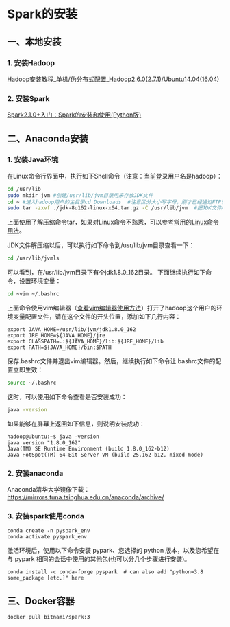 # Spark的安装

## 一、本地安装

### 1. 安装Hadoop 

[Hadoop安装教程_单机/伪分布式配置_Hadoop2.6.0(2.7.1)/Ubuntu14.04(16.04)](https://dblab.xmu.edu.cn/blog/7/)

### 2. 安装Spark 

[Spark2.1.0+入门：Spark的安装和使用(Python版)](https://dblab.xmu.edu.cn/blog/1689/)

## 二、Anaconda安装

### 1. 安装Java环境

在Linux命令行界面中，执行如下Shell命令（注意：当前登录用户名是hadoop）：

```bash
cd /usr/lib
sudo mkdir jvm #创建/usr/lib/jvm目录用来存放JDK文件
cd ~ #进入hadoop用户的主目录cd Downloads  #注意区分大小写字母，刚才已经通过FTP软件把JDK安装包jdk-8u162-linux-x64.tar.gz上传到该目录下
sudo tar -zxvf ./jdk-8u162-linux-x64.tar.gz -C /usr/lib/jvm  #把JDK文件解压到/usr/lib/jvm目录下
```

上面使用了解压缩命令tar，如果对Linux命令不熟悉，可以参考[常用的Linux命令用法](https://dblab.xmu.edu.cn/blog/1624-2/)。

JDK文件解压缩以后，可以执行如下命令到/usr/lib/jvm目录查看一下：

```bash
cd /usr/lib/jvmls
```

可以看到，在/usr/lib/jvm目录下有个jdk1.8.0_162目录。
下面继续执行如下命令，设置环境变量：

```bash
cd ~vim ~/.bashrc
```

上面命令使用vim编辑器（[查看vim编辑器使用方法](https://dblab.xmu.edu.cn/blog/1607-2/)）打开了hadoop这个用户的环境变量配置文件，请在这个文件的开头位置，添加如下几行内容：

```
export JAVA_HOME=/usr/lib/jvm/jdk1.8.0_162
export JRE_HOME=${JAVA_HOME}/jre
export CLASSPATH=.:${JAVA_HOME}/lib:${JRE_HOME}/lib
export PATH=${JAVA_HOME}/bin:$PATH
```

保存.bashrc文件并退出vim编辑器。然后，继续执行如下命令让.bashrc文件的配置立即生效：

```bash
source ~/.bashrc
```

这时，可以使用如下命令查看是否安装成功：

```bash
java -version
```

如果能够在屏幕上返回如下信息，则说明安装成功：

```
hadoop@ubuntu:~$ java -version
java version "1.8.0_162"
Java(TM) SE Runtime Environment (build 1.8.0_162-b12)
Java HotSpot(TM) 64-Bit Server VM (build 25.162-b12, mixed mode)
```

### 2. 安装anaconda

Anaconda清华大学镜像下载：https://mirrors.tuna.tsinghua.edu.cn/anaconda/archive/

### 3. 安装spark使用conda

```
conda create -n pyspark_env
conda activate pyspark_env
```

激活环境后，使用以下命令安装 pypark、您选择的 python 版本，以及您希望在与 pypark 相同的会话中使用的其他包(也可以分几个步骤进行安装)。

```
conda install -c conda-forge pyspark  # can also add "python=3.8 some_package [etc.]" here
```

## 三、Docker容器

```shell
docker pull bitnami/spark:3
```

